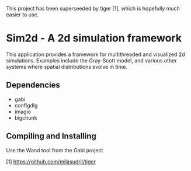 This project has been superseeded by tiger [1], which is hopefully much easier to use.

Sim2d - A 2d simulation framework
=================================
This application provides a framework for multithreaded and visualized 2d simulations. Examples include the Gray-Scott model, and various other systems where spatial distributions evolve in time.

Dependencies
-----------------------------
 * gabi
 * configdlg
 * imagio
 * bigchunk

Compiling and Installing
-----------------------------
Use the Wand tool from the Gabi project

[1] https://github.com/milasudril/tiger
